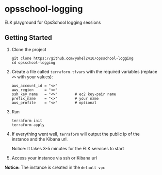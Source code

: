 # opsschool-logging
ELK playground for OpsSchool logging sessions

## Getting Started

1. Clone the project
   ```shell
   git clone https://github.com/yahel2410/opsschool-logging
   cd opsschool-logging
   ```
2. Create a file called `terraform.tfvars` with the required variables (replace `<>` with your values):
   ```
   aws_account_id = "<>"
   aws_region     = "<>"
   ssh_key_name   = "<>"        # ec2 key-pair name
   prefix_name    = "<>"        # your name
   aws_profile    = "<>"        # optional
   ```

3. Run
   ```shell
   terraform init
   terraform apply
   ```

4. If everything went well, `terraform` will output the public ip of the instance and the Kibana url.
   
   Notice: It takes 3-5 minutes for the ELK services to start

5. Access your instance via ssh or Kibana url

**Notice:** The instance is created in the `default vpc`